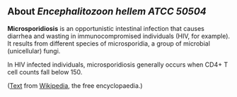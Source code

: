 About *Encephalitozoon hellem ATCC 50504* 
-----------------------------------------



**Microsporidiosis** is an opportunistic intestinal infection that
causes diarrhea and wasting in immunocompromised individuals (HIV, for
example). It results from different species of microsporidia, a group of
microbial (unicellular) fungi.

In HIV infected individuals, microsporidiosis generally occurs when CD4+
T cell counts fall below 150.

([Text](https://en.wikipedia.org/wiki/Microsporidiosis_) from
[Wikipedia](http://en.wikipedia.org/), the free encyclopaedia.)
